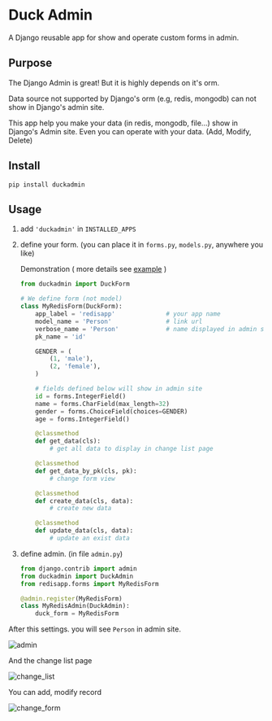 # Duck Admin
A Django reusable app for show and operate custom forms in admin.

## Purpose

The Django Admin is great!
But it is highly depends on it's orm.

Data source not supported by Django's orm (e.g, redis, mongodb) can not show
in Django's admin site.

This app help you make your data (in redis, mongodb, file...) show in Django's Admin site.
Even you can operate with your data. (Add, Modify, Delete)


## Install

```
pip install duckadmin
```

## Usage

1.  add `'duckadmin'` in `INSTALLED_APPS`
2.  define your form. (you can place it in `forms.py`, `models.py`, anywhere you like)

    Demonstration ( more details see [example](/example/redisapp/forms.py) )
    ```python
    from duckadmin import DuckForm
    
    # We define form (not model)
    class MyRedisForm(DuckForm):
        app_label = 'redisapp'              # your app name
        model_name = 'Person'               # link url 
        verbose_name = 'Person'             # name displayed in admin site
        pk_name = 'id'
    
        GENDER = (
            (1, 'male'),
            (2, 'female'),
        )
    
        # fields defined below will show in admin site
        id = forms.IntegerField()
        name = forms.CharField(max_length=32)
        gender = forms.ChoiceField(choices=GENDER)
        age = forms.IntegerField()
    
        @classmethod
        def get_data(cls):
            # get all data to display in change list page
    
        @classmethod
        def get_data_by_pk(cls, pk):
            # change form view
    
        @classmethod
        def create_data(cls, data):
            # create new data
    
        @classmethod
        def update_data(cls, data):
            # update an exist data
    ```

3.  define admin. (in file `admin.py`)

    ```python
    from django.contrib import admin
    from duckadmin import DuckAdmin
    from redisapp.forms import MyRedisForm
    
    @admin.register(MyRedisForm)
    class MyRedisAdmin(DuckAdmin):
        duck_form = MyRedisForm

    ```

After this settings. you will see `Person` in admin site.

![admin](/images/admin.png)

And the change list page

![change_list](/images/change_list.png)

You can add, modify record

![change_form](/images/change_form.png)


